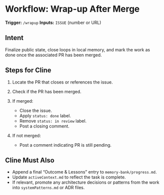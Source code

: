 # Workflow: Wrap-up After Merge

**Trigger:** `/wrapup`
**Inputs:** `ISSUE` (number or URL)

## Intent

Finalize public state, close loops in local memory, and mark the work as done once the associated PR has been merged.

## Steps for Cline

1. Locate the PR that closes or references the issue.
2. Check if the PR has been merged.
3. If merged:

   * Close the issue.
   * Apply `status: done` label.
   * Remove `status: in review` label.
   * Post a closing comment.
4. If not merged:

   * Post a comment indicating PR is still pending.

## Cline Must Also

* Append a final “Outcome & Lessons” entry to `memory-bank/progress.md`.
* Update `activeContext.md` to reflect the task is complete.
* If relevant, promote any architecture decisions or patterns from the work into `systemPatterns.md` or ADR files.
